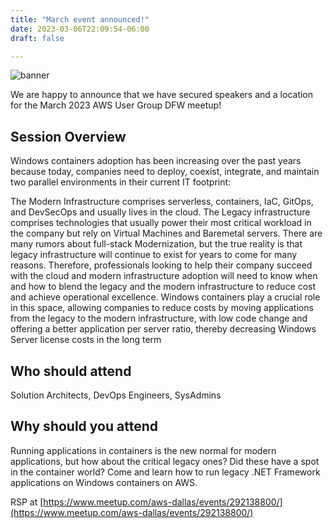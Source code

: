 ```yaml
---
title: "March event announced!"
date: 2023-03-06T22:09:54-06:00
draft: false

---
```


![banner](https://secure.meetupstatic.com/photos/event/b/b/4/7/600_511187943.webp?w=750)

We are happy to announce that we have secured speakers and a location for the March 2023 AWS User Group DFW meetup!

## Session Overview

Windows containers adoption has been increasing over the past years because today, companies need to deploy, coexist, integrate, and maintain two parallel environments in their current IT footprint:

The Modern Infrastructure comprises serverless, containers, IaC, GitOps, and DevSecOps and usually lives in the cloud.
The Legacy infrastructure comprises technologies that usually power their most critical workload in the company but rely on Virtual Machines and Baremetal servers.
There are many rumors about full-stack Modernization, but the true reality is that legacy infrastructure will continue to exist for years to come for many reasons. Therefore, professionals looking to help their company succeed with the cloud and modern infrastructure adoption will need to know when and how to blend the legacy and the modern infrastructure to reduce cost and achieve operational excellence. Windows containers play a crucial role in this space, allowing companies to reduce costs by moving applications from the legacy to the modern infrastructure, with low code change and offering a better application per server ratio, thereby decreasing Windows Server license costs in the long term

## Who should attend

Solution Architects, DevOps Engineers, SysAdmins

## Why should you attend

Running applications in containers is the new normal for modern applications, but how about the critical legacy ones? Did these have a spot in the container world? Come and learn how to run legacy .NET Framework applications on Windows containers on AWS.

RSP at [https://www.meetup.com/aws-dallas/events/292138800/](https://www.meetup.com/aws-dallas/events/292138800/)